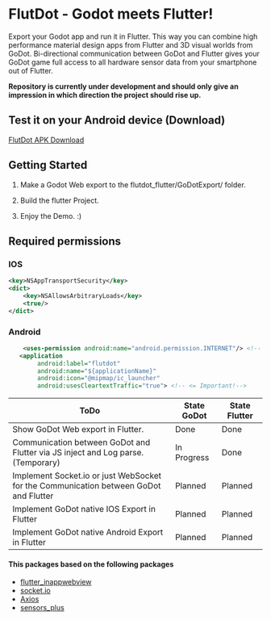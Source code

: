 # FlutDot - Godot meets Flutter!

Export your Godot app and run it in Flutter. This way you can combine high performance material design apps from Flutter and 3D visual worlds from GoDot.
Bi-directional communication between GoDot and Flutter gives your GoDot game full access to all hardware sensor data from your smartphone out of Flutter.

**Repository is currently under development and should only give an impression in which direction the project should rise up.**

## Test it on your Android device (Download)
[FlutDot APK Download](https://raw.githubusercontent.com/Celpear/FlutDot/main/APKBuilds/flutdot_test.apk)

## Getting Started

1. Make a Godot Web export to the flutdot_flutter/GoDotExport/ folder.

2. Build the flutter Project.

3. Enjoy the Demo. :)

## Required permissions

### IOS
```xml
<key>NSAppTransportSecurity</key>
<dict>
    <key>NSAllowsArbitraryLoads</key>
    <true/>
</dict>
```

### Android
```xml
    <uses-permission android:name="android.permission.INTERNET"/> <!-- <= Important!-->
   <application
        android:label="flutdot"
        android:name="${applicationName}"
        android:icon="@mipmap/ic_launcher"
        android:usesCleartextTraffic="true"> <!-- <= Important!-->
```


ToDo | State GoDot | State Flutter 
-------- | -------- | -------- 
Show GoDot Web export in Flutter. | Done   | Done
Communication between GoDot and Flutter via JS inject and Log parse. (Temporary) | In Progress   | Done
Implement Socket.io or just WebSocket for the Communication between GoDot and Flutter | Planned | Planned
Implement GoDot native IOS Export in Flutter | Planned | Planned
Implement GoDot native Android Export in Flutter | Planned | Planned


#### This packages based on the following packages
- [flutter_inappwebview](https://pub.dev/packages/flutter_inappwebview)
- [socket.io](https://socket.io/)
- [Axios](https://github.com/axios/axios)
- [sensors_plus](https://pub.dev/packages/sensors_plus)
